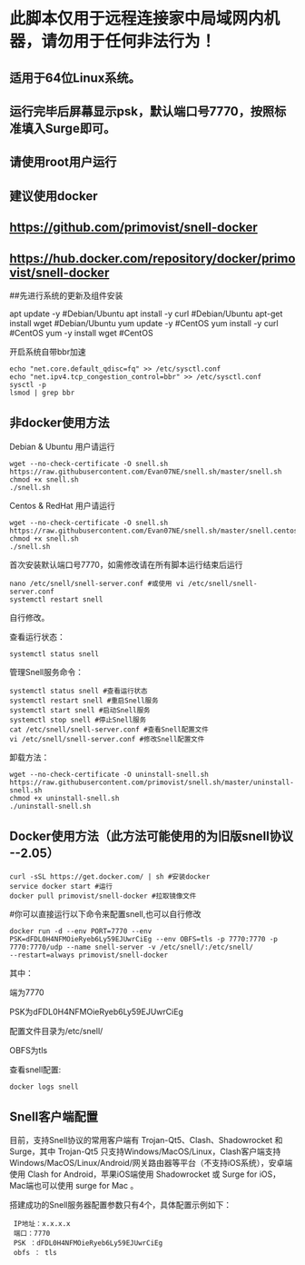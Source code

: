 # 此脚本仅用于远程连接家中局域网内机器，请勿用于任何非法行为！
## 适用于64位Linux系统。
## 运行完毕后屏幕显示psk，默认端口号7770，按照标准填入Surge即可。
## 请使用root用户运行
## 建议使用docker
## https://github.com/primovist/snell-docker
## https://hub.docker.com/repository/docker/primovist/snell-docker

##先进行系统的更新及组件安装

apt update -y          #Debian/Ubuntu 
apt install -y curl    #Debian/Ubuntu 
apt-get install wget   #Debian/Ubuntu 
yum update -y          #CentOS 
yum install -y curl    #CentOS 
yum -y install wget    #CentOS

开启系统自带bbr加速

```
echo "net.core.default_qdisc=fq" >> /etc/sysctl.conf
echo "net.ipv4.tcp_congestion_control=bbr" >> /etc/sysctl.conf
sysctl -p
lsmod | grep bbr
```


## 非docker使用方法
Debian & Ubuntu 用户请运行

```
wget --no-check-certificate -O snell.sh https://raw.githubusercontent.com/Evan07NE/snell.sh/master/snell.sh
chmod +x snell.sh
./snell.sh
```

Centos & RedHat 用户请运行

```
wget --no-check-certificate -O snell.sh https://raw.githubusercontent.com/Evan07NE/snell.sh/master/snell.centos.sh
chmod +x snell.sh
./snell.sh
```

首次安装默认端口号7770，如需修改请在所有脚本运行结束后运行

```
nano /etc/snell/snell-server.conf #或使用 vi /etc/snell/snell-server.conf
systemctl restart snell
```

自行修改。

查看运行状态：

```
systemctl status snell
```

管理Snell服务命令：

```
systemctl status snell #查看运行状态
systemctl restart snell #重启Snell服务
systemctl start snell #启动Snell服务
systemctl stop snell #停止Snell服务
cat /etc/snell/snell-server.conf #查看Snell配置文件
vi /etc/snell/snell-server.conf #修改Snell配置文件
```

卸载方法：

```
wget --no-check-certificate -O uninstall-snell.sh https://raw.githubusercontent.com/primovist/snell.sh/master/uninstall-snell.sh
chmod +x uninstall-snell.sh
./uninstall-snell.sh
```

## Docker使用方法（此方法可能使用的为旧版snell协议 --2.05）
```
curl -sSL https://get.docker.com/ | sh #安装docker
service docker start #运行
docker pull primovist/snell-docker #拉取镜像文件
```

#你可以直接运行以下命令来配置snell,也可以自行修改
```
docker run -d --env PORT=7770 --env PSK=dFDL0H4NFMOieRyeb6Ly59EJUwrCiEg --env OBFS=tls -p 7770:7770 -p 7770:7770/udp --name snell-server -v /etc/snell/:/etc/snell/ 
--restart=always primovist/snell-docker
```
其中：

端为7770

PSK为dFDL0H4NFMOieRyeb6Ly59EJUwrCiEg

配置文件目录为/etc/snell/

OBFS为tls

查看snell配置:
```
docker logs snell
```


## Snell客户端配置
目前，支持Snell协议的常用客户端有 Trojan-Qt5、Clash、Shadowrocket 和 Surge，其中 Trojan-Qt5 只支持Windows/MacOS/Linux，Clash客户端支持Windows/MacOS/Linux/Android/网关路由器等平台（不支持iOS系统），安卓端使用 Clash for Android，苹果iOS端使用 Shadowrocket 或 Surge for iOS，Mac端也可以使用 surge for Mac 。

搭建成功的Snell服务器配置参数只有4个，具体配置示例如下：
```
 IP地址：x.x.x.x
 端口：7770
 PSK ：dFDL0H4NFMOieRyeb6Ly59EJUwrCiEg
 obfs ： tls
```
